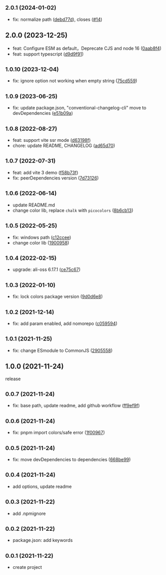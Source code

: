 ## <small>2.0.1 (2024-01-02)</small>

* fix: normalize path ([debd77d](https://github.com/xiaweiss/vite-plugin-ali-oss/commit/debd77d)), closes ([#14](https://github.com/xiaweiss/vite-plugin-ali-oss/issues/14))

## 2.0.0 (2023-12-25)

* feat: Configure ESM as default，Deprecate CJS and node 16 ([0aab8f4](https://github.com/xiaweiss/vite-plugin-ali-oss/commit/0aab8f4))
* feat: support typescript ([d9d9f91](https://github.com/xiaweiss/vite-plugin-ali-oss/commit/d9d9f91))



## <small>1.0.10 (2023-12-04)</small>

* fix: ignore option not working when empty string ([75cd559](https://github.com/xiaweiss/vite-plugin-ali-oss/commit/75cd559))



## <small>1.0.9 (2023-06-25)</small>

* fix: update package.json, "conventional-changelog-cli" move to devDependencies ([e51b09a](https://github.com/xiaweiss/vite-plugin-ali-oss/commit/e51b09a))



## <small>1.0.8 (2022-08-27)</small>

* feat: support vite ssr mode ([d63198f](https://github.com/xiaweiss/vite-plugin-ali-oss/commit/d63198f))
* chore: update README, CHANGELOG ([ad65d70](https://github.com/xiaweiss/vite-plugin-ali-oss/commit/ad65d70))



## <small>1.0.7 (2022-07-31)</small>

* feat: add vite 3 demo ([f58b73f](https://github.com/xiaweiss/vite-plugin-ali-oss/commit/f58b73f))
* fix: peerDependencies version ([7d73126](https://github.com/xiaweiss/vite-plugin-ali-oss/commit/7d73126))



## <small>1.0.6 (2022-06-14)</small>

* update README.md
* change color lib, replace `chalk` with `picocolors` ([8b6cb13](https://github.com/xiaweiss/vite-plugin-ali-oss/commit/8b6cb13))



## <small>1.0.5 (2022-05-25)</small>

* fix: windows path ([c12ccee](https://github.com/xiaweiss/vite-plugin-ali-oss/commit/c12ccee))
* change color lib ([1900958](https://github.com/xiaweiss/vite-plugin-ali-oss/commit/1900958))



## <small>1.0.4 (2022-02-15)</small>

* upgrade: ali-oss 6.17.1 ([ce75c67](https://github.com/xiaweiss/vite-plugin-ali-oss/commit/ce75c67))



## <small>1.0.3 (2022-01-10)</small>

* fix: lock colors package version ([9d0d6e8](https://github.com/xiaweiss/vite-plugin-ali-oss/commit/9d0d6e8))



## <small>1.0.2 (2021-12-14)</small>

* fix: add param enabled, add nomorepo ([c059594](https://github.com/xiaweiss/vite-plugin-ali-oss/commit/c059594))



## <small>1.0.1 (2021-11-25)</small>

* fix: change ESmodule to CommonJS ([2905558](https://github.com/xiaweiss/vite-plugin-ali-oss/commit/2905558))



## 1.0.0 (2021-11-24)
release

## <small>0.0.7 (2021-11-24)</small>

* fix: base path, update readme, add github workflow ([ff9ef9f](https://github.com/xiaweiss/vite-plugin-ali-oss/commit/ff9ef9f))



## <small>0.0.6 (2021-11-24)</small>

* fix: pnpm import colors/safe error ([1f00967](https://github.com/xiaweiss/vite-plugin-ali-oss/commit/1f00967))



## <small>0.0.5 (2021-11-24)</small>

* fix: move devDependencies to dependencies ([668be99](https://github.com/xiaweiss/vite-plugin-ali-oss/commit/668be99))



## <small>0.0.4 (2021-11-24)</small>

* add options, update readme



## <small>0.0.3 (2021-11-22)</small>

* add .npmignore



## <small>0.0.2 (2021-11-22)</small>

* package.json: add keywords



## <small>0.0.1 (2021-11-22)</small>

* create project


